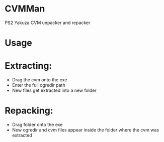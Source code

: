 # CVMMan
PS2 Yakuza CVM unpacker and repacker

# Usage
# Extracting:
- Drag the cvm onto the exe
- Enter the full ogredir path
- New files get extracted into a new folder
# Repacking:
- Drag folder onto the exe
- New ogredir and cvm files appear inside the folder where the cvm was extracted 
